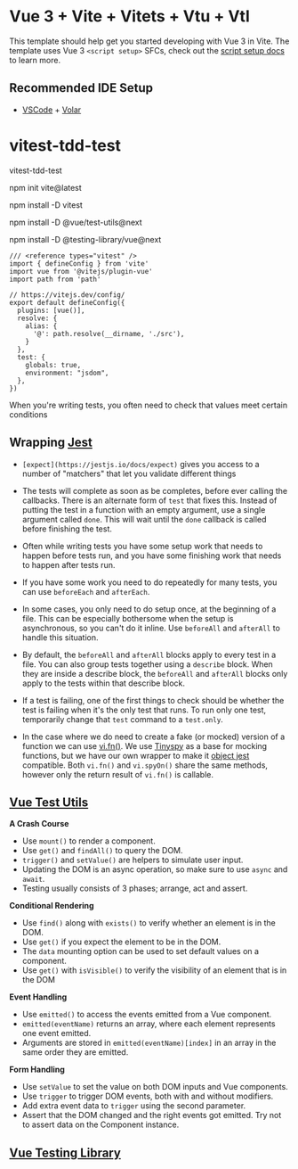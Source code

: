 # Vue 3 + Vite + Vitets + Vtu + Vtl

This template should help get you started developing with Vue 3 in Vite. The template uses Vue 3 `<script setup>` SFCs, check out the [script setup docs](https://v3.vuejs.org/api/sfc-script-setup.html#sfc-script-setup) to learn more.

## Recommended IDE Setup

- [VSCode](https://code.visualstudio.com/) + [Volar](https://marketplace.visualstudio.com/items?itemName=johnsoncodehk.volar)

# vitest-tdd-test
vitest-tdd-test

npm init vite@latest

npm install -D vitest

npm install -D @vue/test-utils@next

npm install -D @testing-library/vue@next

```
/// <reference types="vitest" />
import { defineConfig } from 'vite'
import vue from '@vitejs/plugin-vue'
import path from 'path'

// https://vitejs.dev/config/
export default defineConfig({
  plugins: [vue()],
  resolve: {
    alias: {
      '@': path.resolve(__dirname, './src'),
    }
  },
  test: {
    globals: true,
    environment: "jsdom",
  },
})
```

When you're writing tests, you often need to check that values meet certain conditions

## Wrapping [Jest](https://jestjs.io/)

- `[expect](https://jestjs.io/docs/expect)` gives you access to a number of "matchers" that let you validate different things

- The tests will complete as soon as be completes, before ever calling the callbacks. There is an alternate form of `test` that fixes this. Instead of putting the test in a function with an empty argument, use a single argument called `done`. This will wait until the `done` callback is called before finishing the test.
- Often while writing tests you have some setup work that needs to happen before tests run, and you have some finishing work that needs to happen after tests run.
- If you have some work you need to do repeatedly for many tests, you can use `beforeEach` and `afterEach`.
- In some cases, you only need to do setup once, at the beginning of a file. This can be especially bothersome when the setup is asynchronous, so you can't do it inline. Use `beforeAll` and `afterAll` to handle this situation.
- By default, the `beforeAll` and `afterAll` blocks apply to every test in a file. You can also group tests together using a `describe` block. When they are inside a describe block, the `beforeAll` and `afterAll` blocks only apply to the tests within that describe block.
- If a test is failing, one of the first things to check should be whether the test is failing when it's the only test that runs. To run only one test, temporarily change that `test` command to a `test.only`.
- In the case where we do need to create a fake (or mocked) version of a function we can use [vi.fn()](https://vitest.dev/api/#vi-fn). We use [Tinyspy](https://github.com/Aslemammad/tinyspy) as a base for mocking functions, but we have our own wrapper to make it [object jest](https://jestjs.io/docs/jest-object) compatible. Both `vi.fn()` and `vi.spyOn()` share the same methods, however only the return result of `vi.fn()` is callable.

## [Vue Test Utils](https://vue-test-utils.vuejs.org/)

**A Crash Course**

- Use `mount()` to render a component.
- Use `get()` and `findAll()` to query the DOM.
- `trigger()` and `setValue()` are helpers to simulate user input.
- Updating the DOM is an async operation, so make sure to use `async` and `await`.
- Testing usually consists of 3 phases; arrange, act and assert.

**Conditional Rendering**

- Use `find()` along with `exists()` to verify whether an element is in the DOM.
- Use `get()` if you expect the element to be in the DOM.
- The `data` mounting option can be used to set default values on a component.
- Use `get()` with `isVisible()` to verify the visibility of an element that is in the DOM

**Event Handling**

- Use `emitted()` to access the events emitted from a Vue component.
- `emitted(eventName)` returns an array, where each element represents one event emitted.
- Arguments are stored in `emitted(eventName)[index]` in an array in the same order they are emitted.

**Form Handling**
- Use `setValue` to set the value on both DOM inputs and Vue components.
- Use `trigger` to trigger DOM events, both with and without modifiers.
- Add extra event data to `trigger` using the second parameter.
- Assert that the DOM changed and the right events got emitted. Try not to assert data on the Component instance.

## [Vue Testing Library](https://testing-library.com/docs/vue-testing-library/intro/)
